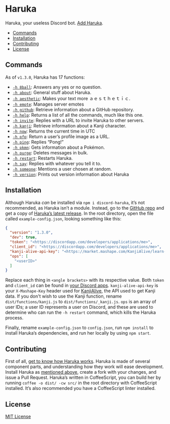 # Haruka

Haruka, your useless Discord bot. [Add Haruka][add].

- [Commands](#commands)
- [Installation](#installation)
- [Contributing](#contributing)
- [License](#license)

## Commands
As of `v1.3.0`, Haruka has 17 functions:

- [`-h 8ball`][8ball]: Answers any yes or no question.
- [`-h about`][about]: General stuff about Haruka.
- [`-h aesthetic`][ae]: Makes your text more ａｅｓｔｈｅｔｉｃ.
- [`-h emote`][emote]: Manages server emotes
- [`-h github`][github]: Retrieve information about a GitHub repository.
- [`-h help`][help]: Returns a list of all the commands, much like this one.
- [`-h invite`][invite]: Replies with a URL to invite Haruka to other servers.
- [`-h kanji`][kanji]: Retrieve information about a Kanji character.
- [`-h now`][now]: Returns the current time in UTC
- [`-h pfp`][pfp]: Return a user’s profile image as a URL.
- [`-h ping`][ping]: Replies “Pong!”
- [`-h pkmn`][pkmn]: Gets information about a Pokémon.
- [`-h purge`][purge]: Deletes messages in bulk.
- [`-h restart`][restart]: Restarts Haruka.
- [`-h say`][say]: Replies with whatever you tell it to.
- [`-h someone`][someone]: Mentions a user chosen at random.
- [`-h version`][version]: Prints out version information about Haruka

## Installation

Although Haruka _can_ be installed via `npm i discord-haruka`, it’s not recommended, as Haruka isn’t a module. Instead, go to the [GitHub repo][repo] and get a copy of [Haruka’s latest release][releases]. In the root directory, open the file called `example-config.json`, looking something like this:

```json
{
  "version": "1.3.0",
  "dev": true,
  "token": "<https://discordapp.com/developers/applications/me>",
  "client_id": "<https://discordapp.com/developers/applications/me>",
  "kanji-alive-api-key": "<https://market.mashape.com/KanjiAlive/learn-to-read-and-write-japanese-kanji>",
  "ops": [
    "<userID>"
  ]
}
```

Replace each thing in `<angle brackets>` with its respective value. Both `token` and `client_id` can be found in [your Discord apps][discord-my-apps]. `kanji-alive-api-key` is your `X-Mashape-Key` header used for [KanjiAlive][kanjialive], the API used to get Kanji data. If you don't wish to use the Kanji function, rename `dist/functions/kanji.js` to `dist/functions/_kanji.js`. `ops` is an array of user IDs; a user ID represents a user on Discord, and these are used to determine who can run the `-h restart` command, which kills the Haruka process.

Finally, rename `example-config.json` to `config.json`, run `npm install` to install Haruka’s dependencies, and run her locally by using `npm start`.

## Contributing
First of all, [get to know how Haruka works][haruka-teardown]. Haruka is made of several component parts, and understanding how they work will ease development. Install Haruka as [mentioned above](#installation), create a fork with your changes, and issue a Pull Request. Haruka’s written in CoffeeScript, you can build her by running `coffee -o dist/ -cw src/` in the root directory with CoffeeScript installed. It’s also recommended you have a CoffeeScript linter installed.

## License

[MIT License][license]

<!-- Reference links -->
[kanjialive]: https://market.mashape.com/KanjiAlive/learn-to-read-and-write-japanese-kanji "KanjiAlive API Documentation"
[repo]: https://github.com/MindfulMinun/discord-haruka "MindfulMinun/discord-haruka"
[releases]: https://github.com/MindfulMinun/discord-haruka/releases "Releases · MindfulMinun/discord-haruka"
[discord-my-apps]: https://discordapp.com/developers/applications/me "Discord - My Apps"
[license]: https://github.com/MindfulMinun/discord-haruka/blob/master/LICENSE "discord-haruka/LICENSE"
[add]: https://discordapp.com/oauth2/authorize?client_id=458130019554820127&scope=bot&permissions=125966 "Add Haruka to your Discord server."
[haruka-teardown]: https://benjic.xyz/2018-07-30/haruka-teardown/ "Haruka Teardown"

<!-- Function links -->
[8ball]:   https://github.com/MindfulMinun/discord-haruka/blob/master/src/functions/8ball.coffee
[about]:   https://github.com/MindfulMinun/discord-haruka/blob/master/src/functions/about.coffee
[ae]:      https://github.com/MindfulMinun/discord-haruka/blob/master/src/functions/aesthetic.coffee
[emote]:   https://github.com/MindfulMinun/discord-haruka/blob/master/src/functions/emote.coffee
[github]:  https://github.com/MindfulMinun/discord-haruka/blob/master/src/functions/github.coffee
[help]:    https://github.com/MindfulMinun/discord-haruka/blob/master/src/functions/help.coffee
[invite]:  https://github.com/MindfulMinun/discord-haruka/blob/master/src/functions/invite.coffee
[kanji]:   https://github.com/MindfulMinun/discord-haruka/blob/master/src/functions/kanji.coffee
[now]:     https://github.com/MindfulMinun/discord-haruka/blob/master/src/functions/now.coffee
[pfp]:     https://github.com/MindfulMinun/discord-haruka/blob/master/src/functions/pfp.coffee
[ping]:    https://github.com/MindfulMinun/discord-haruka/blob/master/src/functions/ping.coffee
[pkmn]:    https://github.com/MindfulMinun/discord-haruka/blob/master/src/functions/pkmn.coffee
[purge]:    https://github.com/MindfulMinun/discord-haruka/blob/master/src/functions/purge.coffee
[restart]: https://github.com/MindfulMinun/discord-haruka/blob/master/src/functions/restart.coffee
[say]:     https://github.com/MindfulMinun/discord-haruka/blob/master/src/functions/say.coffee
[someone]: https://github.com/MindfulMinun/discord-haruka/blob/master/src/functions/someone.coffee
[version]: https://github.com/MindfulMinun/discord-haruka/blob/master/src/functions/version.coffee
